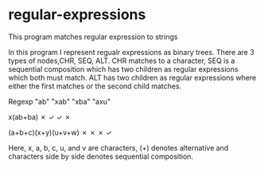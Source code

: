 # regular-expressions
This program matches regular expression to strings

In this program I represent regualr expressions as binary trees. There are 3 types of nodes,CHR, SEQ, ALT. CHR matches to a character, SEQ is a sequential composition which has two children as regular expressions which both must match. ALT has two children as regular expressions where either the first matches or the second child matches.

Regexp              "ab" "xab" "xba" "axu"

x(ab+ba)            ✗     ✓     ✓     ✗

(a+b+c)(x+y)(u+v+w) ✗     ✗     ✗     ✓


Here, x, a, b, c, u, and v are characters, (+) denotes alternative and characters side by side denotes sequential composition.
